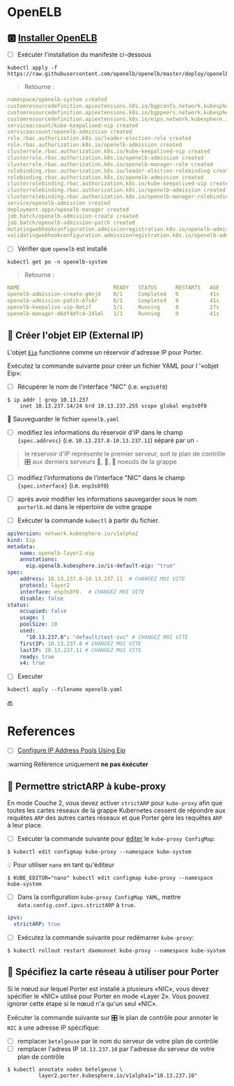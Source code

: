 # OpenELB



## :o2: [Installer OpenELB](https://openelb.io/docs/getting-started/installation/install-openelb-on-kubernetes/)

- [ ] Exécuter l'installation du manifeste ci-dessous

```
kubectl apply -f https://raw.githubusercontent.com/openelb/openelb/master/deploy/openelb.yaml
```
> Retourne :
```yaml
namespace/openelb-system created
customresourcedefinition.apiextensions.k8s.io/bgpconfs.network.kubesphere.io created
customresourcedefinition.apiextensions.k8s.io/bgppeers.network.kubesphere.io created
customresourcedefinition.apiextensions.k8s.io/eips.network.kubesphere.io created
serviceaccount/kube-keepalived-vip created
serviceaccount/openelb-admission created
role.rbac.authorization.k8s.io/leader-election-role created
role.rbac.authorization.k8s.io/openelb-admission created
clusterrole.rbac.authorization.k8s.io/kube-keepalived-vip created
clusterrole.rbac.authorization.k8s.io/openelb-admission created
clusterrole.rbac.authorization.k8s.io/openelb-manager-role created
rolebinding.rbac.authorization.k8s.io/leader-election-rolebinding created
rolebinding.rbac.authorization.k8s.io/openelb-admission created
clusterrolebinding.rbac.authorization.k8s.io/kube-keepalived-vip created
clusterrolebinding.rbac.authorization.k8s.io/openelb-admission created
clusterrolebinding.rbac.authorization.k8s.io/openelb-manager-rolebinding created
service/openelb-admission created
deployment.apps/openelb-manager created
job.batch/openelb-admission-create created
job.batch/openelb-admission-patch created
mutatingwebhookconfiguration.admissionregistration.k8s.io/openelb-admission created
validatingwebhookconfiguration.admissionregistration.k8s.io/openelb-admission created
```

- [ ] Vérifier que `openelb` est installé

```
kubectl get po -n openelb-system
```
> Retourne :
```yaml
NAME                              READY   STATUS      RESTARTS   AGE
openelb-admission-create-g6njd    0/1     Completed   0          41s
openelb-admission-patch-67s8r     0/1     Completed   0          41s
openelb-keepalive-vip-8mtzf       1/1     Running     0          27s
openelb-manager-d6df4dfc4-24lml   1/1     Running     0          41s
```

## :round_pushpin: Créer l'objet EIP (External IP) 

L'objet [`Eip`](https://openelb.io/docs/getting-started/configuration/configure-ip-address-pools-using-eip/) functionne comme un réservoir d'adresse IP pour Porter.

Exécutez la commande suivante pour créer un fichier YAML pour l '«objet Eip»:

- [ ] Récupérer le nom de l'interface "NIC" (i.e. `enp3s0f0`)

```
$ ip addr | grep 10.13.237
    inet 10.13.237.14/24 brd 10.13.237.255 scope global enp3s0f0
```

:round_pushpin: Sauveguarder le fichier `openelb.yaml`

- [ ] modifiez les informations du réservoir d'IP dans le champ `{spec.address}` (i.e. `10.13.237.8-10.13.237.11`) séparé par un `-`
> le réservoir d'IP représente le premier serveur, soit le plan de contrôle :control_knobs: aux derniers serveurs :1st_place_medal:, :2nd_place_medal:, :3rd_place_medal: noeuds de la grappe  
- [ ] modifiez l'informations de l'interface "NIC" dans le champ `{spec.interface}` (i.e. `enp3s0f0`)
- [ ] après avoir modifier les informations sauvegarder sous le nom `porterlb.md` dans le répertoire de votre grappe
- [ ] Exécuter la commande `kubectl` à partir du fichier.


```yaml
apiVersion: network.kubesphere.io/v1alpha2
kind: Eip
metadata:
    name: openelb-layer2-eip
    annotations:
      eip.openelb.kubesphere.io/is-default-eip: "true"
spec:
    address: 10.13.237.8-10.13.237.11  # CHANGEZ MOI VITE
    protocol: layer2
    interface: enp3s0f0.  # CHANGEZ MOI VITE
    disable: false
status:
    occupied: false
    usage: 1
    poolSize: 10
    used: 
      "10.13.237.8": "default/test-svc" # CHANGEZ MOI VITE
    firstIP: 10.13.237.8 # CHANGEZ MOI VITE
    lastIP: 10.13.237.11 # CHANGEZ MOI VITE
    ready: true
    v4: true
```

- [ ] Executer

```
kubectl apply --filename openelb.yaml
```

[:back:](../#rocket-les-services)

# References

- [ ] [Configure IP Address Pools Using Eip](https://openelb.io/docs/getting-started/configuration/configure-ip-address-pools-using-eip)

:warning Référence uniquement **ne pas éxécuter**

## :round_pushpin: Permettre strictARP à kube-proxy

En mode Couche 2, vous devez activer `strictARP` pour `kube-proxy` afin que toutes les cartes réseaux de la grappe Kubernetes cessent de répondre aux requêtes `ARP` des autres cartes réseaux et que Porter gère les requêtes `ARP` à leur place.

- [ ] Exécuter la commande suivante pour [éditer](https://jamesdefabia.github.io/docs/user-guide/kubectl/kubectl_edit) le `kube-proxy ConfigMap`:

```
$ kubectl edit configmap kube-proxy --namespace kube-system
```

:bulb: Pour utiliser `nano` en tant qu'éditeur

```
$ KUBE_EDITOR="nano" kubectl edit configmap kube-proxy --namespace kube-system
```

- [ ] Dans la configuration `kube-proxy ConfigMap YAML`, mettre `data.config.conf.ipvs.strictARP` à `true`.

```yaml
ipvs:
  strictARP: true
```

- [ ] Exécutez la commande suivante pour redémarrer `kube-proxy`:

```
$ kubectl rollout restart daemonset kube-proxy --namespace kube-system
```

## :round_pushpin: Spécifiez la carte réseau à utiliser pour Porter

Si le nœud sur lequel Porter est installé a plusieurs «NIC», vous devez spécifier le «NIC» utilisé pour Porter en mode «Layer 2». Vous pouvez ignorer cette étape si le nœud n'a qu'un seul «NIC».

Exécuter la commande suivante sur :control_knobs: le plan de contrôle pour annoter le `NIC` à une adresse IP spécifique:

- [ ] remplacer `betelgeuse` par le nom du serveur de votre plan de contrôle
- [ ] remplacer l'adress IP `10.13.237.10` par l'adresse du serveur de votre plan de contrôle

```
$ kubectl annotate nodes betelgeuse \
          layer2.porter.kubesphere.io/v1alpha1="10.13.237.10"
```



